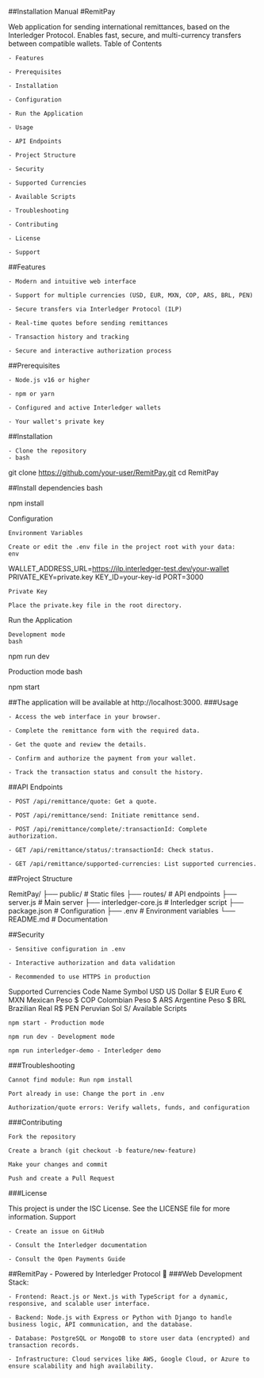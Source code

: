 ##Installation Manual
#RemitPay

Web application for sending international remittances, based on the Interledger Protocol. Enables fast, secure, and multi-currency transfers between compatible wallets.
Table of Contents

    - Features

    - Prerequisites

    - Installation

    - Configuration

    - Run the Application

    - Usage

    - API Endpoints

    - Project Structure

    - Security

    - Supported Currencies

    - Available Scripts

    - Troubleshooting

    - Contributing

    - License

    - Support

##Features

    - Modern and intuitive web interface

    - Support for multiple currencies (USD, EUR, MXN, COP, ARS, BRL, PEN)

    - Secure transfers via Interledger Protocol (ILP)

    - Real-time quotes before sending remittances

    - Transaction history and tracking

    - Secure and interactive authorization process

##Prerequisites

    - Node.js v16 or higher

    - npm or yarn

    - Configured and active Interledger wallets

    - Your wallet's private key

##Installation

    - Clone the repository
    - bash

git clone https://github.com/your-user/RemitPay.git
cd RemitPay

##Install dependencies
bash

npm install

Configuration

    Environment Variables

    Create or edit the .env file in the project root with your data:
    env

WALLET_ADDRESS_URL=https://ilp.interledger-test.dev/your-wallet
PRIVATE_KEY=private.key
KEY_ID=your-key-id
PORT=3000

    Private Key

    Place the private.key file in the root directory.

Run the Application

    Development mode
    bash

npm run dev

Production mode
bash

npm start

##The application will be available at http://localhost:3000.
###Usage

    - Access the web interface in your browser.

    - Complete the remittance form with the required data.

    - Get the quote and review the details.

    - Confirm and authorize the payment from your wallet.

    - Track the transaction status and consult the history.

##API Endpoints

    - POST /api/remittance/quote: Get a quote.

    - POST /api/remittance/send: Initiate remittance send.

    - POST /api/remittance/complete/:transactionId: Complete authorization.

    - GET /api/remittance/status/:transactionId: Check status.

    - GET /api/remittance/supported-currencies: List supported currencies.

##Project Structure

RemitPay/
├── public/              # Static files
├── routes/              # API endpoints
├── server.js            # Main server
├── interledger-core.js  # Interledger script
├── package.json         # Configuration
├── .env                 # Environment variables
└── README.md            # Documentation

##Security

    - Sensitive configuration in .env

    - Interactive authorization and data validation

    - Recommended to use HTTPS in production

Supported Currencies
Code	Name	Symbol
USD	US Dollar	$
EUR	Euro	€
MXN	Mexican Peso	$
COP	Colombian Peso	$
ARS	Argentine Peso	$
BRL	Brazilian Real	R$
PEN	Peruvian Sol	S/
Available Scripts

    npm start - Production mode

    npm run dev - Development mode

    npm run interledger-demo - Interledger demo

###Troubleshooting

    Cannot find module: Run npm install

    Port already in use: Change the port in .env

    Authorization/quote errors: Verify wallets, funds, and configuration

###Contributing

    Fork the repository

    Create a branch (git checkout -b feature/new-feature)

    Make your changes and commit

    Push and create a Pull Request

###License

This project is under the ISC License. See the LICENSE file for more information.
Support

    - Create an issue on GitHub

    - Consult the Interledger documentation

    - Consult the Open Payments Guide

##RemitPay - Powered by Interledger Protocol 🚀
###Web Development Stack:


    - Frontend: React.js or Next.js with TypeScript for a dynamic, responsive, and scalable user interface.

    - Backend: Node.js with Express or Python with Django to handle business logic, API communication, and the database.

    - Database: PostgreSQL or MongoDB to store user data (encrypted) and transaction records.

    - Infrastructure: Cloud services like AWS, Google Cloud, or Azure to ensure scalability and high availability.
